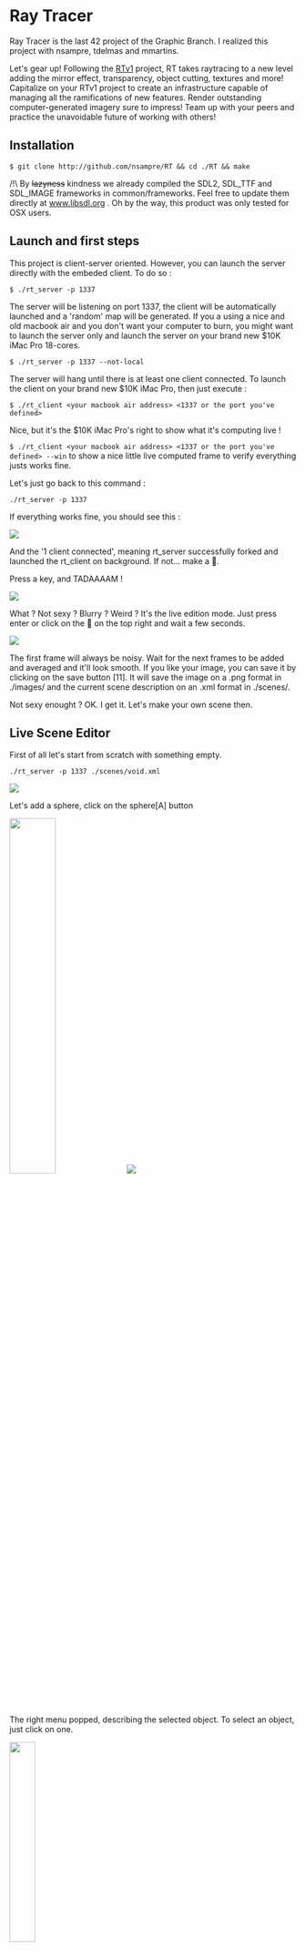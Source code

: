 # Ray Tracer

Ray Tracer is the last 42 project of the Graphic Branch. I realized this project with nsampre, tdelmas and mmartins.

Let's gear up! Following the [RTv1](http://github.com/nsampre/42/tree/rtv1) project, RT takes raytracing to a new level adding the mirror effect, transparency, object cutting, textures and more! Capitalize on your RTv1 project to create an infrastructure capable of managing all the ramifications of new features. Render outstanding computer-generated imagery sure to impress! Team up with your peers and practice the unavoidable future of working with others!


## Installation

```$ git clone http://github.com/nsampre/RT && cd ./RT && make```

/!\ By ~~lazyness~~ kindness we already compiled the SDL2, SDL_TTF and SDL_IMAGE frameworks in common/frameworks. Feel free to update them directly at www.libsdl.org . Oh by the way, this product was only tested for OSX users.

## Launch and first steps

This project is client-server oriented. However, you can launch the server directly with the embeded client. To do so :

```$ ./rt_server -p 1337```

The server will be listening on port 1337, the client will be automatically launched and a 'random' map will be generated.
If you a using a nice and old macbook air and you don't want your computer to burn, you might want to launch the server only and launch the server on your brand new $10K iMac Pro 18-cores.

```$ ./rt_server -p 1337 --not-local```

The server will hang until there is at least one client connected. To launch the client on your brand new $10K iMac Pro, then just execute :

```$ ./rt_client <your macbook air address> <1337 or the port you've defined>```

Nice, but it's the $10K iMac Pro's right to show what it's computing live !

```$ ./rt_client <your macbook air address> <1337 or the port you've defined> --win``` to show a nice little live computed frame to verify everything justs works fine.


Let's just go back to this command :

```./rt_server -p 1337```

If everything works fine, you should see this :

<img src="./demo/SPLASHSCREEN.png"/>

And the '1 client connected', meaning rt_server successfully forked and launched the rt_client on background. If not... make a 🎫.

Press a key, and TADAAAAM !

<img src="./demo/LIVEEDITOR.png"/>

What ? Not sexy ? Blurry ? Weird ? It's the live edition mode. Just press enter or click on the 🎥 on the top right and wait a few seconds.

<img src="./demo/SCENESPHERE.png"/>

The first frame will always be noisy. Wait for the next frames to be added and averaged and it'll look smooth. If you like your image, you can save it by clicking on the save button [11]. It will save the image on a .png format in ./images/ and the current scene description on an .xml format in ./scenes/.

Not sexy enought ? OK. I get it. Let's make your own scene then.


## Live Scene Editor

First of all let's start from scratch with something empty.

```./rt_server -p 1337 ./scenes/void.xml```

<img src="./demo/SCENEVOID.png"/>

Let's add a sphere, click on the sphere[A] button

<img src="./demo/MENULEFT.png" width="40%"/>

<img src="./demo/SPHEREPOPPED.png"/>

The right menu popped, describing the selected object. To select an object, just click on one.

<img src="./demo/MENURIGHT.png" width="30%"/>

Just click on a field and modify it with arrow keys.

<img src="./demo/MENUTOP.png" />

Now, time for you to get some fun.

<img src="./demo/KB.png"/>


<img src="./demo/DEMO1.png"/>

<img src="./demo/DEMO2.png"/>

<img src="./demo/DEMO3.png"/>

## Diving into code

Let's talk code. I'll assume you know every bases of Ray Tracing from [RTv1](https://github.com/nsampre/42/RTv1).

Now, I am gonna dig into the heart of the path tracing technique.

- **Recursion**

```C
t_vector	compute_objects(..., t_ray RAY, ...)
{
	...

	/*
	** Let's get the closest object
	*/

	CURRENT_OBJECT = NULL;
	while (OBJECT_NODE)
	{
		...
		dist = get_distance(OBJECT_NODE, RAY);
		if (dist > 0.0)
		{	
			DIST_MAX = dist;
			CURRENT_OBJECT = OBJECT_NODE;
		}
		OBJECT_NODE = OBJECT_NODE->next;
	}

	/*
	** Assuming we hit an object,
	** let's get a ray that bounces on it
	*/	
	
	if (CURRENT_OBJECT)
		return (bounce_ray(..., CURRENT_OBJECT, RAY));
	...
}
```

```C
t_vector	bounce_ray(..., t_obj *CURRENT_OBJECT, t_ray RAY)
{
	...

	/*
	** How does the ray bounces on it ?
	** It depends on the material.
	*/

	if (CURRENT_OBJECT->reflection > 0)
	{
		return (reflection(..., RAY, CURRENT_OBJECT));
	}
	else if (CURRENT_OBJECT->refraction > 0)
	{
		return (refraction(..., RAY, CURRENT_OBJECT));
	}
	else
	{
		return (diffuse(..., RAY, CURRENT_OBJECT));
	}
}
```


- **Diffuse**

```C
t_vector	diffuse(..., t_ray ray, t_obj *CURRENT_OBJECT)
{
	...

	/*
	** The light end the recursion
	*/
	
	if (CURRENT_OBJECT->emit_light)
		return (CURRENT_OBJECT->color * CURRENT_OBJECT->light);

	/*
	** The ray bounces on the object and is randomly a little bit deviated
	*/
	
	v = CURRENT_OBJECT->point + CURRENT_OBJECT->normal + random_unit_sphere();

	/*
	** From this point a new ray is created
	*/

	NEW_RAY.ori = CURRENT_OBJECT->hit_point;
	NEW_RAY.dir = v - CURRENT_OBJECT->hit_point;

	/*
	** Let's launch it
	*/

	...

	NEXT_OBJECT_COLOR = compute_objects(..., NEW_RAY, ...);

	NEXT_OBJECT_COLOR.red   *= CURRENT_OBJECT_COLOR.red   * BOUNCE_ABSORPTION;
	NEXT_OBJECT_COLOR.green *= CURRENT_OBJECT_COLOR.green * BOUNCE_ABSORPTION;
	NEXT_OBJECT_COLOR.blue  *= CURRENT_OBJECT_COLOR.blue  * BOUNCE_ABSORPTION;
	
	...

	return (NEXT_OBJECT_COLOR);
}
```

- **Reflection**

```C
t_vector	reflection(..., t_ray RAY, t_obj *CURRENT_OBJECT)
{
	...

	NEW_RAY.dir = RAY.dir - 2.0 * CURRENT_OBJECT->normal * (RAY.dir . CURRENT_OBJECT->normal);
	NEW_RAY.ori = CURRENT_OBJECT->hit_point;
	
	...

	if ((NEW_RAY.dir . CURRENT_OBJECT->normal) > 0.0)
		NEXT_OBJECT_COLOR = compute_objects(..., NEW_RAY, ...);
	else
		NEXT_OBJECT_COLOR = CURRENT_OBJECT->color;

	...
	
	return (NEXT_OBJECT_COLOR * CURRENT_OBJECT->color);
}
```

- **Refraction**

```C
double		schlick(double cosine, double index)
{
	double r;

	r = (1.0 - index) / (double)(1 + index);
	r = r * r;
	r = (r + ((1 - r) * pow((1 - cosine), 5.0)));
	return (r);
}

t_ray		launch_ray(..., t_obj *CURRENT_OBJECT, t_vector dir, double cosine)
{
	...

	dt = vector_normalize(dir) . CURRENT_OBJECT->normal;
	discriminant = 1.0 - (ni_nt * ni_nt * (1 - (dt * dt)));
	
	if (discriminant > (double)0.0)
		reflect_probe = schlick(cosine, CURRENT_OBJECT->refraction);
	else
		reflect_probe = 1.0;
	
	if (ran_double() > reflect_probe)
	{
		NEW_RAY.dir = (dir - CURRENT_OBJECT->normal * dt * e->ni_nt) - (CURRENT_OBJECT->normal * sqrt(discriminant));
		NEW_RAY.ori = CURRENT_OBJECT->hit_point;
	}
	else
	{
		NEW_RAY.dir = dir - (CURRENT_OBJECT->normal * 2.0 * (dir . CURRENT_OBJECT->normal));
		NEW_RAY.ori = CURRENT_OBJECT->hit_point;
	}
	
	return (NEW_RAY);
}

t_vector	refraction(..., t_ray RAY, t_obj *CURRENT_OBJECT)
{
	...
	
	if (RAY.dir . CURRENT_OBJECT->normal) > 0.0)
	{
		ni_nt = CURRENT_OBJECT->refraction;
		cosine = CURRENT_OBJECT->refraction * (RAY.dir . CURRENT_OBJECT->normal) / len(RAY.dir);
	}
	else
	{
		ni_nt = 1.0 / CURRENT_OBJECT->refraction;
		cosine = -(RAY.dir . CURRENT_OBJECT->normal) / len(RAY.dir);
	}

	NEW_RAY = launch_ray(..., CURRENT_OBJECT, RAY.dir, cosine);
	
	...
	
	return (compute_objects(..., NEW_RAY, ...) * CURRENT_OBJECT->color));
}
```

Those 4 functions are the core of the project.
On top of it, you can add 
- the object detection (ray-object intersection with help of quadratic)
- color mapping, transparency mapping, skybox
- perlin noise
- ...
- and so on

## Sources

Peter Shirley's guide (do not hesitate to buy to support, it is worth it) :
- https://www.amazon.fr/Tracing-Weekend-Minibooks-Book-English-ebook/dp/B01B5AODD8/ref=sr_1_2?ie=UTF8&qid=1513645405&sr=8-2&keywords=ray+tracing
- https://www.amazon.fr/Ray-Tracing-Next-Minibooks-English-ebook/dp/B01CO7PQ8C/ref=sr_1_3?ie=UTF8&qid=1513645405&sr=8-3&keywords=ray+tracing
- https://www.amazon.fr/Ray-Tracing-Rest-Minibooks-English-ebook/dp/B01DN58P8C/ref=sr_1_1?ie=UTF8&qid=1513645405&sr=8-1&keywords=ray+tracing

Some Ray Tracing concept :
- https://www.scratchapixel.com/lessons/3d-basic-rendering/introduction-to-ray-tracing

Ray-Object intersection :
- http://hugi.scene.org/online/hugi24/coding%20graphics%20chris%20dragan%20raytracing%20shapes.htm
- http://mrl.nyu.edu/~dzorin/rend05/lecture2.pdf
- https://www.cl.cam.ac.uk/teaching/1999/AGraphHCI/SMAG/node2.html

Torus :
- http://cosinekitty.com/raytrace/chapter14_set_operations.html
- http://www.ams.org/journals/mcom/1960-14-071/S0025-5718-1960-0117882-6/S0025-5718-1960-0117882-6.pdf
- http://users.wowway.com/~phkahler/torus.pdf
- https://github.com/Victor-Savu/vgt/blob/679745bb31bee728a9397e634a8b967b3db6c037/math/roots3and4.c

UV mapping :
- https://en.wikipedia.org/wiki/UV_mapping#Finding_UV_on_a_sphere
- http://www.irisa.fr/prive/kadi/Cours_LR2V/RayTracing_Texturing.pdf

A bunch of vector operation :
- https://vvvv.org/documentation/3d-vector-mathematics

Addendum, for an update :
- http://cs-people.bu.edu/sbargal/Fall%202016/lecture_notes/Dec_5_Advanced_Texture_Mapping_And_Ray_Tracing.pdf
- https://www.ics.uci.edu/~gopi/CS211B/RayTracing%20tutorial.pdf
- http://www.dcode.fr/determinant-matrice
- http://villemin.gerard.free.fr/ThNbDemo/EqaDeter.htm
- http://www.cg.info.hiroshima-cu.ac.jp/~miyazaki/knowledge/teche23.html
- https://en.wikipedia.org/wiki/Rotation_matrix#In_three_dimensions
- http://ncalculators.com/images/formulas/3x3-matrix-formula.jpg

